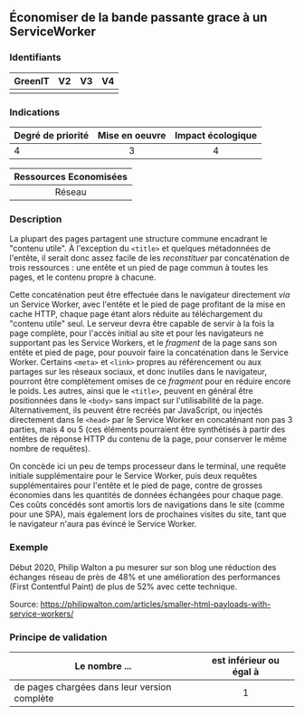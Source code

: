 ## Économiser de la bande passante grace à un ServiceWorker

### Identifiants

| GreenIT |  V2  |  V3  |  V4  |
|:-------:|:----:|:----:|:----:|
|      |   |   |      |

### Indications

| Degré de priorité |      Mise en oeuvre       |  Impact écologique    |
|-------------------|:-------------------------:|:---------------------:|
| 4 | 3 | 4 |

|Ressources Economisées                                      |
|:----------------------------------------------------------:|
|Réseau    |

### Description

La plupart des pages partagent une structure commune encadrant le "contenu utile".
À l'exception du `<title>` et quelques métadonnées de l'entête,
il serait donc assez facile de les _reconstituer_ par concaténation de trois ressources :
une entête et un pied de page commun à toutes les pages,
et le contenu propre à chacune.

Cette concaténation peut être effectuée dans le navigateur directement _via_ un Service Worker,
avec l'entête et le pied de page profitant de la mise en cache HTTP,
chaque page étant alors réduite au téléchargement du "contenu utile" seul.
Le serveur devra être capable de servir à la fois la page complète,
pour l'accès initial au site et pour les navigateurs ne supportant pas les Service Workers,
et le _fragment_ de la page sans son entête et pied de page,
pour pouvoir faire la concaténation dans le Service Worker.
Certains `<meta>` et `<link>` propres au référencement ou aux partages sur les réseaux sociaux, et donc inutiles dans le navigateur,
pourront être complètement omises de ce _fragment_ pour en réduire encore le poids.
Les autres, ainsi que le `<title>`, peuvent en général être positionnées dans le `<body>` sans impact sur l'utilisabilité de la page.
Alternativement, ils peuvent être recréés par JavaScript,
ou injectés directement dans le `<head>` par le Service Worker en concaténant non pas 3 parties, mais 4 ou 5
(ces éléments pourraient être synthétisés à partir des entêtes de réponse HTTP du contenu de la page, pour conserver le même nombre de requêtes).

On concède ici un peu de temps processeur dans le terminal,
une requête initiale supplémentaire pour le Service Worker,
puis deux requêtes supplémentaires pour l'entête et le pied de page,
contre de grosses économies dans les quantités de données échangées pour chaque page.
Ces coûts concédés sont amortis lors de navigations dans le site (comme pour une SPA),
mais également lors de prochaines visites du site,
tant que le navigateur n'aura pas évincé le Service Worker.

### Exemple

Début 2020, Philip Walton a pu mesurer sur son blog une réduction des échanges réseau de près de 48%
et une amélioration des performances (First Contentful Paint) de plus de 52%
avec cette technique.

Source: https://philipwalton.com/articles/smaller-html-payloads-with-service-workers/

### Principe de validation

| Le nombre ... |     est inférieur ou égal à   |  
|-------------------|:-------------------------:|
| de pages chargées dans leur version complète | 1 |
